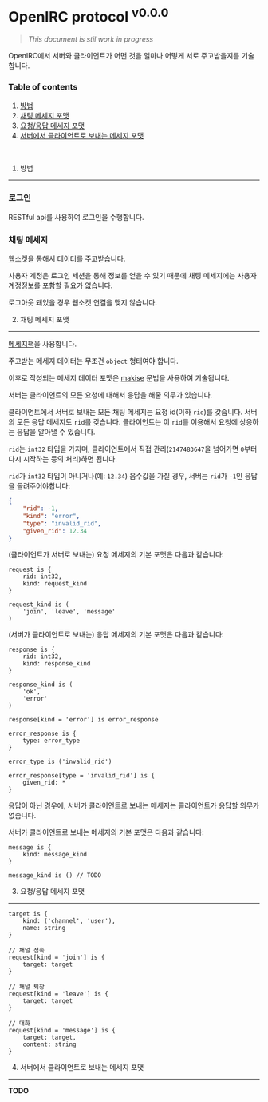OpenIRC protocol <sup>v0.0.0</sup>
========
> *This document is stil work in progress*

OpenIRC에서 서버와 클라이언트가 어떤 것을 얼마나 어떻게 서로 주고받을지를 기술합니다.

### Table of contents
1. [방법](#1-방법)
2. [채팅 메세지 포맷](#2-채팅-메세지-포맷)
3. [요청/응답 메세지 포맷](#3-요청응답-메세지-포맷)
4. [서버에서 클라이언트로 보내는 메세지 포맷](#4-서버에서-클라이언트로-보내는-메세지-포맷)

<br>

1. 방법
--------

### 로그인
RESTful api를 사용하여 로그인을 수행합니다.

### 채팅 메세지
[웹소켓](http://tools.ietf.org/html/rfc6455)을 통해서 데이터를 주고받습니다.

사용자 계정은 로그인 세션을 통해 정보를 얻을 수 있기 때문에 채팅 메세지에는 사용자 계정정보를 포함할 필요가 없습니다.

로그아웃 돼있을 경우 웹소켓 연결을 맺지 않습니다.

2. 채팅 메세지 포맷
--------

[메세지팩](http://msgpack.org/index.html)을 사용합니다.

주고받는 메세지 데이터는 무조건 `object` 형태여야 합니다.

이후로 작성되는 메세지 데이터 포맷은 [makise](https://github.com/disjukr/makise) 문법을 사용하여 기술됩니다.

서버는 클라이언트의 모든 요청에 대해서 응답을 해줄 의무가 있습니다.

클라이언트에서 서버로 보내는 모든 채팅 메세지는 요청 id(이하 `rid`)를 갖습니다.
서버의 모든 응답 메세지도 `rid`를 갖습니다.
클라이언트는 이 `rid`를 이용해서 요청에 상응하는 응답을 알아낼 수 있습니다.

`rid`는 `int32` 타입을 가지며, 클라이언트에서 직접 관리(`2147483647`을 넘어가면 `0`부터 다시 시작하는 등의 처리)하면 됩니다.

`rid`가 `int32` 타입이 아니거나(예: `12.34`) 음수값을 가질 경우,
서버는 `rid`가 `-1`인 응답을 돌려주어야합니다:
```json
{
    "rid": -1,
    "kind": "error",
    "type": "invalid_rid",
    "given_rid": 12.34
}
```

(클라이언트가 서버로 보내는) 요청 메세지의 기본 포맷은 다음과 같습니다:
```makise
request is {
    rid: int32,
    kind: request_kind
}

request_kind is (
    'join', 'leave', 'message'
)
```

(서버가 클라이언트로 보내는) 응답 메세지의 기본 포맷은 다음과 같습니다:
```makise
response is {
    rid: int32,
    kind: response_kind
}

response_kind is (
    'ok',
    'error'
)

response[kind = 'error'] is error_response

error_response is {
    type: error_type
}

error_type is ('invalid_rid')

error_response[type = 'invalid_rid'] is {
    given_rid: *
}
```

응답이 아닌 경우에, 서버가 클라이언트로 보내는 메세지는 클라이언트가 응답할 의무가 없습니다.

서버가 클라이언트로 보내는 메세지의 기본 포맷은 다음과 같습니다:
```
message is {
    kind: message_kind
}

message_kind is () // TODO
```

3. 요청/응답 메세지 포맷
--------
```makise
target is {
    kind: ('channel', 'user'),
    name: string
}

// 채널 접속
request[kind = 'join'] is {
    target: target
}

// 채널 퇴장
request[kind = 'leave'] is {
    target: target
}

// 대화
request[kind = 'message'] is {
    target: target,
    content: string
}
```


4. 서버에서 클라이언트로 보내는 메세지 포맷
--------

**TODO**
